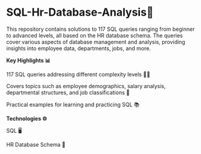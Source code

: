 # SQL-Hr-Database-Analysis🚀

This repository contains solutions to 117 SQL queries ranging from beginner to advanced levels, all based on the HR database schema. The queries cover various aspects of database management and analysis, providing insights into employee data, departments, jobs, and more.


**Key Highlights 📊**

117 SQL queries addressing different complexity levels 🧑‍💻

Covers topics such as employee demographics, salary analysis, departmental structures, and job classifications 💼

Practical examples for learning and practicing SQL 📚

**Technologies ⚙️**

SQL 🖥️

HR Database Schema 🏢
